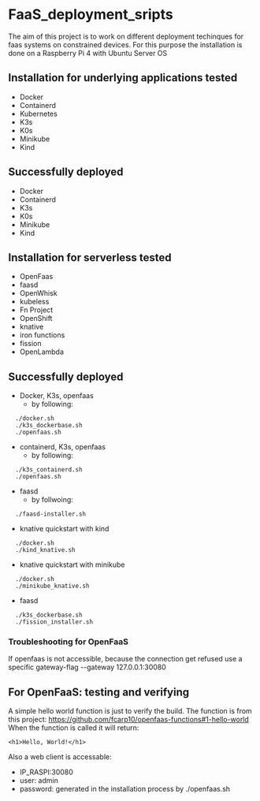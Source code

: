 # FaaS_deployment_sripts

The aim of this project is to work on different deployment techinques for faas systems on constrained devices.
For this purpose the installation is done on a Raspberry Pi 4 with Ubuntu Server OS

## Installation for underlying applications tested
* Docker
* Containerd
* Kubernetes
* K3s
* K0s
* Minikube
* Kind

## Successfully deployed
* Docker
* Containerd
* K3s
* K0s
* Minikube
* Kind

## Installation for serverless tested
* OpenFaas
* faasd
* OpenWhisk
* kubeless
* Fn Project
* OpenShift
* knative
* iron functions
* fission
* OpenLambda



## Successfully deployed
* Docker, K3s, openfaas
  * by following: 
```
  ./docker.sh
  ./k3s_dockerbase.sh
  ./openfaas.sh
```
* containerd, K3s, openfaas
  * by following:
```
  ./k3s_containerd.sh
  ./openfaas.sh
```
* faasd
  * by follwoing:
```
  ./faasd-installer.sh
```

* knative quickstart with kind
```
  ./docker.sh
  ./kind_knative.sh
```


* knative quickstart with minikube
```
  ./docker.sh
  ./minikube_knative.sh
```

* faasd
```
  ./k3s_dockerbase.sh
  ./fission_installer.sh
```




### Troubleshooting for OpenFaaS
If openfaas is not accessible, because the connection get refused use a specific gateway-flag
--gateway 127.0.0.1:30080


## For OpenFaaS: testing and verifying
A simple hello world function is just to verify the build.
The function is from this project: https://github.com/fcarp10/openfaas-functions#1-hello-world
When the function is called it will return: 
```
<h1>Hello, World!</h1>
```
Also a web client is accessable:
* IP_RASPI:30080
* user: admin
* password: generated in the installation process by ./openfaas.sh
